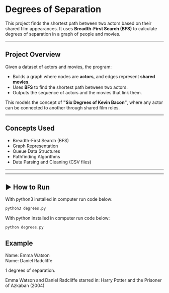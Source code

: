 # Degrees of Separation

This project finds the shortest path between two actors based on their shared film appearances. It uses **Breadth-First Search (BFS)** to calculate degrees of separation in a graph of people and movies.


---

## Project Overview

Given a dataset of actors and movies, the program:
- Builds a graph where nodes are **actors**, and edges represent **shared movies**.
- Uses **BFS** to find the shortest path between two actors.
- Outputs the sequence of actors and the movies that link them.

This models the concept of **"Six Degrees of Kevin Bacon"**, where any actor can be connected to another through shared film roles.

---

## Concepts Used

- Breadth-First Search (BFS)
- Graph Representation
- Queue Data Structures
- Pathfinding Algorithms
- Data Parsing and Cleaning (CSV files)

---


---

## ▶️ How to Run

With python3 installed in computer run code below:

```bash
python3 degrees.py
```

With python installed in computer run code below:

```bash
python degrees.py
```

## Example

Name: Emma Watson  
Name: Daniel Radcliffe  

1 degrees of separation.

Emma Watson and Daniel Radcliffe starred in:
Harry Potter and the Prisoner of Azkaban (2004)



